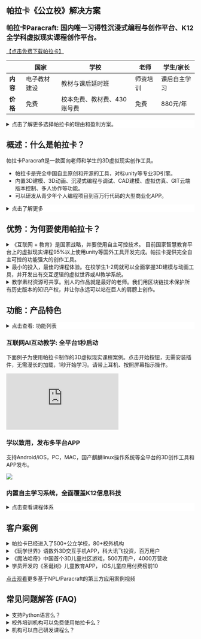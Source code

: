 ## 帕拉卡《公立校》解决方案

<div style="font-size:large;font-weight:bold">
帕拉卡Paracraft: 国内唯一习得性沉浸式编程与创作平台、K12全学科虚拟现实课程创作平台。
</div>

[【点击免费下载帕拉卡】](https://paracraft.cn)

|  | 国家 | 学校 | 老师 | 学生/家长 |
|---|---|---|---|---|
| **内容** | 电子教材建设 | 教材与课后延时班 | 师资培训 | 课后自主学习 |
| **价格** | 免费 | 校本免费、教材费、430账号费 | 免费 | 880元/年 |

<details style="background-color:white">
  <summary>点击了解更多选择帕拉卡的理由和盈利方案。</summary><p>
  
1. 帕拉卡3D创作平台获得了众多国家教育专家的推荐，并深度参与了全国中小学智慧教育云平台建设，成为了全国中小学生信息化课程内容之一。
 覆盖上亿老师和学生，在保证免费的国家普惠教育的同时，让有条件的学校或家长可以自愿采购我们的自主学习解决方案，让学生创造属于自己的作品。
2. 帕拉卡在多个省份参与编写省级中小学信息科技教材，后期也会参与国家信息科技教材建设。并为有条件的学校提供基于教材的低成本、可持续的信息科技实验室解决方案。实验成果可通过虚拟校园向全国师生展示，并可定制学校、省级、乃至全国性大赛，教学成果外化明显。
3. 帕拉卡可以全面提升中小学老师的信息科技素养，将信息科技带入语文、英语、数学等学科课堂。老师和学生可以共同制作基于3D动画和虚拟现实的交互式课程，真正实现信息科技的跨学科应用。

  
</p></details>


## 概述：什么是帕拉卡？
帕拉卡Paracraft是一款面向老师和学生的3D虚拟现实创作工具。
- 帕拉卡是完全中国自主原创和开源的工具，对标unity等专业3D引擎。
- 内置3D建模、3D动画、沉浸式编程与调试、CAD建模、虚拟仿真、GIT云端版本控制、多人协作等功能。
- 可以研发从青少年个人编程项目到百万行代码的大型商业化APP。

<details style="background-color:white">
  <summary>点击了解更多</summary>
  
![](https://api.keepwork.com/ts-storage/siteFiles/22940/raw#1663759622462image.png)

  帕拉卡paracraft集探索、学习、创造于一身，为老师和学生提供了统一的虚拟现实课程的集成开发工具，极大的降低了学习成本，让人人可以创造出属于自己的3D世界。通过3D动画，虚拟现实，元宇宙等技术可以让互联网中的教育更加智慧。我们的工具适合研发面向幼儿园、小学、中学、职业教育、高等教育的**全学科**的虚拟现实课程。除了工具授权，我们还提供师资培训、课程外包开发等服务。

  [点击看视频](https://keepwork.com/official/tips/sx1/tool_ai_lesson_intro)：Paracraft工具+AI课程介绍（3分钟）
  
</details>


## 优势：为何要使用帕拉卡？

<details>
  <summary>《互联网 + 教育》是国家战略，并要使用自主可控技术。 目前国家智慧教育平台上的虚拟现实课程95%以上使用unity等国外工具开发完成。帕拉卡提供完全自主可控的功能强大的创作工具。</summary>

《互联网+教育》是对传统教育的重大升级。 中国教育部建立了智慧教育平台 https://www.smartedu.cn/ 将教育资源通过互联网分享出来。 其中大部分内容还是传统的PPT+视频的模式。 其中针对高等教育，中国建立了国家虚拟仿真教学课程共享平台 https://www.ilab-x.com/ 。

但是由于每个开发者用的工具不同，目前的虚拟仿真课程体验不一致，启动缓慢，交互不友好；大部分内容用户只能学，不能做，无法学以致用；并且只有高等教育和职业教育的部分内容，中小学内容完全缺失。

![](https://api.keepwork.com/ts-storage/siteFiles/22939/raw#1663756203105image.png)
  

上图为国家智慧教育平台中的虚拟现实课程。**老师使用的开发工具超过95%为unity等国外的商业化工具**。
  
</details>

<details>
  <summary>最小的投入，最佳的课程体验。在校学生1-2周就可以全面掌握3D建模与动画工具，并开发出有交互逻辑的虚拟世界或AI教学系统。</summary>
  
  帕拉卡提供完善的自主学习路径，全程AI人工智能老师陪同，手把手，通过项目式学习，掌握3D建模，动画与编程3大基本创作技能。无论成人还是小学生都可以快速随心所欲的创作作品。 AI宏示教系统可以自动将老师的鼠标和键盘操作变成AI手把手教学课程，并支持自动虚拟角色配音。
  
</details>

<details>
  <summary>教学素材资源可共享。别人的作品就是最好的老师。我们用区块链技术保护所有历史版本的知识产权，并让你永远可以站在巨人的肩膀上创作。</summary>
  
  你在世界中看到的一切模型、动画、代码都可以再次修改和编辑。多多探索别人的作品是最好的学习方式。我们使用GIT做云端的版本控制，你作品的全部更改历史都已经被自动的用区块链技术保护起来， 真正做到教育资源的最大化共享和最佳保护。
  
</details>

## 功能：产品特色



<details style="background-color:white">
  <summary>点击查看: 功能列表</summary>
  
  ![](https://api.keepwork.com/ts-storage/siteFiles/22957/raw#1663897284922image.png)
  
  [点击查看](https://keepwork.com/official/docs/references/features/index) 全部底层功能介绍
  
</details>


### 互联网AI互动教学: 全平台1秒启动

下面例子为使用帕拉卡制作的3D虚拟现实课程案例。点击开始按钮，无需安装插件，无需漫长的加载，1秒开始学习。请带上耳机、按照屏幕指示操作。 

<div class="aspect-ratio">
  <iframe src="https://macros.keepwork.com/?projectId=155461&capture=1.1"   frameborder="0" allowfullscreen="true"></iframe>
</div>

### 学以致用，发布多平台APP

支持Android/iOS，PC，MAC，国产麒麟linux操作系统等全平台的3D创作工具和APP发布。

![](https://api.keepwork.com/ts-storage/siteFiles/22956/raw#1663847906186image.png)


### 内置自主学习系统，全面覆盖K12信息科技

<details style="background-color:white">
  <summary>点击查看课程体系</summary>
  
  ![](https://api.keepwork.com/ts-storage/siteFiles/21857/raw#1656567320013image.png)
  
  [点击查看](https://keepwork.com/official/docs/teach/lessons/overview) 完整课程体系说明
  
</details>




## 客户案例

<details>
  <summary> 帕拉卡已经进入了500+公立学校，80+校外机构</summary>

对标教育部2022信息科技新课标：
- 课程体系获得，中国教育协会认证；出版3部教材
- 进入甘肃省信息技术教材, 全面取代Flash
- 独立的机构端课程：200多个课程世界，5GB PPT课件
- 已进入300余所学校替换信息课，200所学校社团课，80家校外机构加盟

![](https://api.keepwork.com/ts-storage/siteFiles/22988/raw#1664166440731image.png)  

帕拉卡是目前国内唯一单平台覆盖所有青少年编程项目的教学系统。
  
![](https://api.keepwork.com/ts-storage/siteFiles/22989/raw#1664166525096image.png)    
  
</details>

 
<details>
  <summary>《玩学世界》语数外3D交互手机APP，科大讯飞投资，百万用户 </summary>
  
《玩学世界》是合作伙伴（科大讯飞投资）基于帕拉卡开发的手机APP。
- K12全学段学科教育，打造沉浸式学习
- 获客成本0.1元、月留存30%、上线3个月60万月活
- 30万用户创造的3D家园

  
  ![](https://api.keepwork.com/ts-storage/siteFiles/22959/raw#1663901417700image.png)

  [点击查看官网](https://www.wanxueshijie.com/)
  
</details>


<details>
  <summary>《魔法哈奇》中国首个3D儿童社区游戏，500万用户，4000万营收 </summary>
  
《魔法哈奇》是创始团队基于NPL语言开发的儿童3D游戏社区

- 2009年上线，由上市公司上海淘米运营  
- 500万注册用户，4000万营收
- 百度贴吧200万+帖子，[点击查看](https://tieba.baidu.com/f?kw=%C4%A7%B7%A8%B9%FE%C6%E6)
  
</details>

<details>
  <summary> 学员开发的《圣诞树》儿童教育APP， iOS儿童应用付费榜前10</summary>
 
学习和使用3-5年帕拉卡的学员，可以制作商业APP，并实现盈利。
 ![](https://api.keepwork.com/ts-storage/siteFiles/22966/raw#1663906263651image.png)  
  
 [点击下载](https://keepwork.com/official/paralife/app/christmas_preview)
  
</details>

[点击观看](https://keepwork.com/official/tips/s1/1_100)更多基于NPL/Paracraft的第三方应用案例视频


## 常见问题解答 (FAQ)

<details>
  <summary>支持Python语言么？</summary>
  
  支持。我们通过将Python语法动态编译成NPL语言的方式在Paracraft中支持Python语言编程。 帕拉卡paracraft本身使用我们自主原创的NPL语言编写， 有100多万行开源的NPL代码， 同时用户也可以使用NPL语言开发基于paracraft的应用程序。NPL语言是我们首选的编程语言，并支持图形化编程。 
  
</details>
<details>
  <summary>校外培训机构可以免费使用帕拉卡么？</summary>
  
  99%的正规校外培训机构都会选择购买帕拉卡的官方机构授权，并支付一定的学员账号使用费。帕拉卡提供机构师资培训、AI双师的项目式课程内容等服务。免费版帕拉卡很难开展非自主学习的线下或线上教学。机构需要支付少许学员账号费来激活教学相关的常用功能。机构学员价格低于个人VIP会员，请联系当地商务人员。
  
</details>
<details>
  <summary>机构可以自己研发课程么？</summary>
  
  机构使用paracraft独立研发的课程，知识产权属于开发者。机构可以选择与帕拉卡官方合作，一起商业化课程。一般情况下，合作机构在内部使用自研课程不产生费用。如果机构独自商业化课程（例如卖给其他机构），需按照商用授权的方式向帕拉卡支付费用，100万营收以内免费，详见APP商用授权协议。
  
</details>


